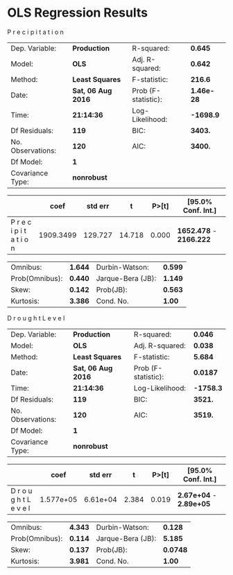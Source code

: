 # OLS Regression Results

P r e c i p i t a t i o n

|                   |                |                           |                                         |
| ----------------- | -------------- | ------------------------- | --------------------------------------- |
|Dep. Variable:     | **Production**          |   R-squared:             |            **0.645**            |
|Model:             |                  **OLS**|   Adj. R-squared:        |            **0.642**            |
|Method:            |        **Least Squares**|   F-statistic:           |            **216.6**            |
|Date:              |     **Sat, 06 Aug 2016**|   Prob (F-statistic):    |         **1.46e-28**            |
|Time:              |             **21:14:36**|   Log-Likelihood:        |          **-1698.9**            |
|Df Residuals:      |                  **119**|   BIC:                   |            **3403.**            |
|No. Observations:  |                  **120**|   AIC:                   |            **3400.**            |
|Df Model:          |                    **1**|                                                     |
|Covariance Type:   |            **nonrobust**|                                                    |

|                          |      coef  |  std err   |     t     |   P>[t]   |    [95.0% Conf. Int.]  |
| -----------------------  | ---------- | ---------- | --------- | --------- | ---------------------- |
|P r e c i p i t a t i o n | 1909.3499  |  129.727   |  14.718   |   0.000   |**1652.478**  -  **2166.222**|


|                          |               |                              |                           |
|------------------------- | ------------- | ---------------------------- | ------------------------- |
|Omnibus:                  |      **1.644**|  Durbin-Watson:              |     **0.599**             |
|Prob(Omnibus):            |      **0.440**|  Jarque-Bera (JB):           |     **1.149**             |
|Skew:                     |      **0.142**|  Prob(JB):                   |     **0.563**             |
|Kurtosis:                 |      **3.386**|  Cond. No.                   |      **1.00**             |





D r o u g h t L e v e l


|                   |                |                           |                                         |
| ----------------- | -------------- | ------------------------- | --------------------------------------- |
|Dep. Variable:     | **Production**          |   R-squared:             |            **0.046**            |
|Model:             |                  **OLS**|   Adj. R-squared:        |            **0.038**            |
|Method:            |        **Least Squares**|   F-statistic:           |            **5.684**            |
|Date:              |     **Sat, 06 Aug 2016**|   Prob (F-statistic):    |         **0.0187**            |
|Time:              |             **21:14:36**|   Log-Likelihood:        |          **-1758.3**            |
|Df Residuals:      |                  **119**|   BIC:                   |            **3521.**            |
|No. Observations:  |                  **120**|   AIC:                   |            **3519.**            |
|Df Model:          |                    **1**|                                                     |
|Covariance Type:   |            **nonrobust**|                                                    |

|                          |      coef  |  std err   |     t     |   P>[t]   |    [95.0% Conf. Int.]  |
| -----------------------  | ---------- | ---------- | --------- | --------- | ---------------------- |
|D r o u g h t L e v e l   | 1.577e+05  |  6.61e+04  |  2.384    |   0.019   |**2.67e+04**  -  **2.89e+05**|


|                          |               |                              |                           |
|------------------------- | ------------- | ---------------------------- | ------------------------- |
|Omnibus:                  |      **4.343**|  Durbin-Watson:              |     **0.128**             |
|Prob(Omnibus):            |      **0.114**|  Jarque-Bera (JB):           |     **5.185**             |
|Skew:                     |      **0.137**|  Prob(JB):                   |    **0.0748**             |
|Kurtosis:                 |      **3.981**|  Cond. No.                   |      **1.00**             |
